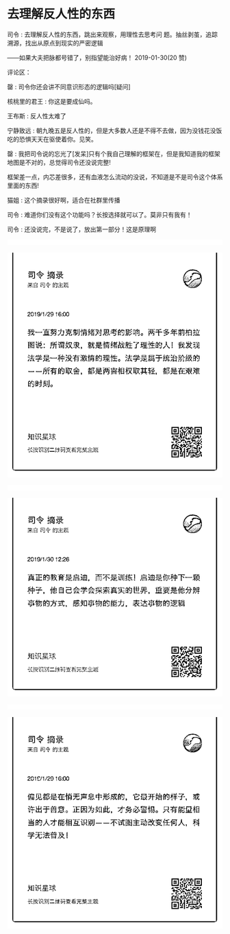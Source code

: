 # 去理解反人性的东西

司令 : 去理解反人性的东西，跳出来观察，用理性去思考问 题。抽丝剥茧，追踪溯源，找出从原点到现实的严密逻辑

——如果大夫把脉都号错了，别指望能治好病！ 2019-01-30(20 赞)

评论区：

罄 : 司令你还会讲不同意识形态的逻辑吗[疑问]

核桃里的君王 : 你这是要成仙吗。

王布斯 : 反人性太难了

宁静致远 : 朝九晚五是反人性的，但是大多数人还是不得不去做，因为没钱花没饭吃的恐惧天天在驱使着你。见笑。

罄 : 我把司令说的忘光了[发呆]只有个我自己理解的框架在，但是我知道我的框架地图是不对的，总觉得司令还没说完整!

框架差一点，内芯差很多，还有血液怎么流动的没说，不知道是不是司令这个体系里面的东西!

猫姐 : 这个摘录很好啊，适合在社群里传播

司令 : 难道你们没有这个功能吗？长按选择就可以了。莫非只有我有！

司令 : 还没说完，不是说了，放出第一部分！这是原理啊

![image](img/Image_184.png)

![image](img/Image_185.png)

![image](img/Image_186.png)

![image](img/Image_187.png)

![image](img/Image_188.png)

![image](img/Image_189.png)